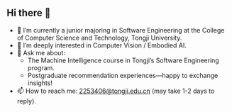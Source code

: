 ## Hi there 👋

- 🔭 I’m currently a junior majoring in Software Engineering at the College of Computer Science and Technology, Tongji University.
- 🌱 I’m deeply interested in Computer Vision / Embodied AI.
- 💬 Ask me about:
  - The Machine Intelligence course in Tongji’s Software Engineering program.
  - Postgraduate recommendation experiences—happy to exchange insights!
- 📫 How to reach me: 2253406@tongji.edu.cn (may take 1-2 days to reply).
